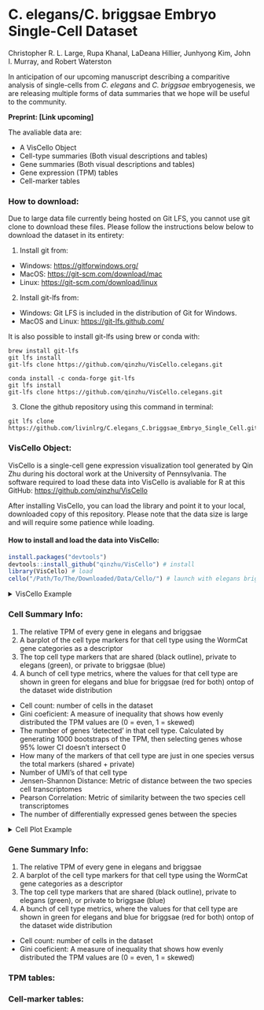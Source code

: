 # C. elegans/C. briggsae Embryo Single-Cell Dataset
Christopher R. L. Large, Rupa Khanal, LaDeana Hillier, Junhyong Kim, John I. Murray, and Robert Waterston

In anticipation of our upcoming manuscript describing a comparitive analysis of single-cells from _C. elegans_ and _C. briggsae_ embryogenesis, we are releasing multiple forms of data summaries that we hope will be useful to the community.

__Preprint: [Link upcoming]__

The avaliable data are:
 - A VisCello Object
 - Cell-type summaries (Both visual descriptions and tables)
 - Gene summaries (Both visual descriptions and tables)
 - Gene expression (TPM) tables
 - Cell-marker tables

### How to download:
Due to large data file currently being hosted on Git LFS, you cannot use git clone to download these files. Please follow the instructions below below to download the dataset in its entirety:

 1. Install git from:
 * Windows: <https://gitforwindows.org/>
 * MacOS: <https://git-scm.com/download/mac>
 * Linux: <https://git-scm.com/download/linux>

 2. Install git-lfs from:
 * Windows: Git LFS is included in the distribution of Git for Windows.
 * MacOS and Linux: <https://git-lfs.github.com/>

 It is also possible to install git-lfs using brew or conda with:
```
brew install git-lfs
git lfs install
git-lfs clone https://github.com/qinzhu/VisCello.celegans.git
```
```
conda install -c conda-forge git-lfs
git lfs install
git-lfs clone https://github.com/qinzhu/VisCello.celegans.git
```

 3. Clone the github repository using this command in terminal:
    
```
git lfs clone https://github.com/livinlrg/C.elegans_C.briggsae_Embryo_Single_Cell.git
```

### VisCello Object:
VisCello is a single-cell gene expression visualization tool generated by Qin Zhu during his doctoral work at the University of Pennsylvania. The software required to load these data into VisCello is avaliable for R at this GitHub: https://github.com/qinzhu/VisCello

After installing VisCello, you can load the library and point it to your local, downloaded copy of this repository. Please note that the data size is large and will require some patience while loading.

#### How to install and load the data into VisCello:

``` r
install.packages("devtools") 
devtools::install_github("qinzhu/VisCello") # install
library(VisCello) # load
cello("/Path/To/The/Downloaded/Data/Cello/") # launch with elegans briggsae data
```
<details>
           <summary>VisCello Example</summary>
           <p>Content 1 Content 1 Content 1 Content 1 Content 1</p>
</details>

### Cell Summary Info:
 1. The relative TPM of every gene in elegans and briggsae
 2. A barplot of the cell type markers for that cell type using the WormCat gene categories as a descriptor
 3. The top cell type markers that are shared (black outline), private to elegans (green), or private to briggsae (blue)
 4. A bunch of cell type metrics, where the values for that cell type are shown in green for elegans and blue for briggsae (red for both) ontop of the dataset wide distribution
  - Cell count: number of cells in the dataset
  - Gini coeficient: A measure of inequality that shows how evenly distributed the TPM values are (0 = even, 1 = skewed)
  - The number of genes ‘detected’ in that cell type. Calculated by generating 1000 bootstraps of the TPM, then selecting genes whose 95% lower CI doesn’t intersect 0
  - How many of the markers of that cell type are just in one species versus the total markers (shared + private)
  - Number of UMI’s of that cell type
  - Jensen-Shannon Distance: Metric of distance between the two species cell transcriptomes
  - Pearson Correlation: Metric of similarity between the two species cell transcriptomes
  - The number of differentially expressed genes between the species


<details>
           <summary>Cell Plot Example</summary>
           <p>Content 1 Content 1 Content 1 Content 1 Content 1</p>
</details>

### Gene Summary Info:
 1. The relative TPM of every gene in elegans and briggsae
 2. A barplot of the cell type markers for that cell type using the WormCat gene categories as a descriptor
 3. The top cell type markers that are shared (black outline), private to elegans (green), or private to briggsae (blue)
 4. A bunch of cell type metrics, where the values for that cell type are shown in green for elegans and blue for briggsae (red for both) ontop of the dataset wide distribution
  - Cell count: number of cells in the dataset
  - Gini coeficient: A measure of inequality that shows how evenly distributed the TPM values are (0 = even, 1 = skewed)

### TPM tables:

### Cell-marker tables:
